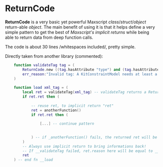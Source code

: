 # ReturnCode
**ReturnCode** is a very basic yet powerful Maxscript *class*/*struct*/*object* return-able *object*.
The main benefit of using it is that it helps define a very simple pattern to get the best of *Maxscript's implicit returns* while being able to return data from deep function calls.

The code is about 30 lines /whitespaces included/, pretty simple.

Directly taken from another library (commented):
```lua
	function validateTag tag = (
		ReturnCode.new ((tag.hasAttribute "type") and (tag.hasAttribute "subanim")) \
		err_reason:"Invalid tag: A KitConstraintModel needs at least a type and a subanim path."
	)
	
	function load xml_tag = (
		local ret = validateTag(xml_tag) -- validateTag returns a ReturnCode.
		if ret.ret then (
		
            -- reuse ret, to implicit return "ret"
			ret = anotherFunction() 
			if ret.ret then (
			
			    [...] -- continue pattern
			    
			    
			) -- if _anotherFunction() fails, the returned ret will be _anotherFunction's one.
        )
        -- Always use implicit return to bring informations back!
        -- If __validateTag failed, ret.reason here will be equal to __validateTag's err_reason.
		ret 
	) -- end fn __load 
```



